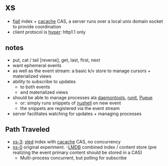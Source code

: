 # xs

- [fjall](https://github.com/fjall-rs/fjall) index + [cacache](https://github.com/zkat/cacache-rs) CAS, a server runs over a local unix domain socket to
  provide coordination
- client protocol is [hyper](https://hyper.rs/guides/1/server/echo/): http1.1 only

## notes

- put, cat / tail [reverse], get, last, first, next
- want ephemeral events
- as well as the event stream: a basic k/v store to manage cursors + materialized views
- ability to subscribe to updates
    - to both events
    - and materialized views
- should be able to manage processes ala [daemontools](http://cr.yp.to/daemontools.html), [runit](https://smarden.org/runit/), [Pueue](https://github.com/Nukesor/pueue)
    - or: simply runs snippets of [nushell](https://github.com/nushell/nushell.git) on new event
    - the snippets are registered via the event stream
- server facilitates watching for updates + managing processes

## Path Traveled

- [xs-3](https://github.com/cablehead/xs-3): [sled](https://github.com/spacejam/sled) index with [cacache](https://github.com/zkat/cacache-rs) CAS, no concurrency
- [xs-0](https://github.com/cablehead/xs-0) original experiment.
    -[LMDB](http://www.lmdb.tech/doc/) combined index / content store (pre realizing the event primary content should be
  stored in a CAS)
    - Multi-process concurrent, but polling for subscribe
